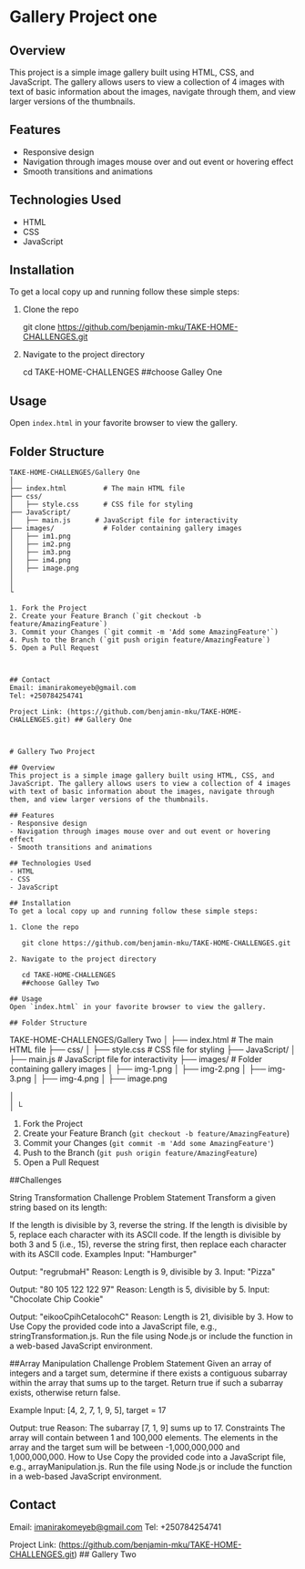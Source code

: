 # Gallery Project one

## Overview
This project is a simple image gallery built using HTML, CSS, and JavaScript. The gallery allows users to view a collection of 4 images with text of basic information about the images, navigate through them, and view larger versions of the thumbnails.

## Features
- Responsive design
- Navigation through images mouse over and out event or hovering effect
- Smooth transitions and animations

## Technologies Used
- HTML
- CSS
- JavaScript

## Installation
To get a local copy up and running follow these simple steps:

1. Clone the repo
   
   git clone https://github.com/benjamin-mku/TAKE-HOME-CHALLENGES.git
  
2. Navigate to the project directory
  
   cd TAKE-HOME-CHALLENGES
   ##choose Galley One

## Usage
Open `index.html` in your favorite browser to view the gallery.

## Folder Structure
```
TAKE-HOME-CHALLENGES/Gallery One
│
├── index.html         # The main HTML file
├── css/
│   ├── style.css      # CSS file for styling
├── JavaScript/
│   ├── main.js      # JavaScript file for interactivity
├── images/            # Folder containing gallery images
│   ├── im1.png
│   ├── im2.png
│   ├── im3.png
│   ├── im4.png
│   ├── image.png
│   
│
└

1. Fork the Project
2. Create your Feature Branch (`git checkout -b feature/AmazingFeature`)
3. Commit your Changes (`git commit -m 'Add some AmazingFeature'`)
4. Push to the Branch (`git push origin feature/AmazingFeature`)
5. Open a Pull Request



## Contact
Email: imanirakomeyeb@gmail.com
Tel: +250784254741

Project Link: (https://github.com/benjamin-mku/TAKE-HOME-CHALLENGES.git) ## Gallery One



# Gallery Two Project 

## Overview
This project is a simple image gallery built using HTML, CSS, and JavaScript. The gallery allows users to view a collection of 4 images with text of basic information about the images, navigate through them, and view larger versions of the thumbnails.

## Features
- Responsive design
- Navigation through images mouse over and out event or hovering effect
- Smooth transitions and animations

## Technologies Used
- HTML
- CSS
- JavaScript

## Installation
To get a local copy up and running follow these simple steps:

1. Clone the repo
   
   git clone https://github.com/benjamin-mku/TAKE-HOME-CHALLENGES.git
  
2. Navigate to the project directory
  
   cd TAKE-HOME-CHALLENGES
   ##choose Galley Two

## Usage
Open `index.html` in your favorite browser to view the gallery.

## Folder Structure
```
TAKE-HOME-CHALLENGES/Gallery Two
│
├── index.html         # The main HTML file
├── css/
│   ├── style.css      # CSS file for styling
├── JavaScript/
│   ├── main.js      # JavaScript file for interactivity
├── images/            # Folder containing gallery images
│   ├── img-1.png
│   ├── img-2.png
│   ├── img-3.png
│   ├── img-4.png
│   ├── image.png

│   
│
└

1. Fork the Project
2. Create your Feature Branch (`git checkout -b feature/AmazingFeature`)
3. Commit your Changes (`git commit -m 'Add some AmazingFeature'`)
4. Push to the Branch (`git push origin feature/AmazingFeature`)
5. Open a Pull Request

##Challenges


String Transformation Challenge
Problem Statement
Transform a given string based on its length:

If the length is divisible by 3, reverse the string.
If the length is divisible by 5, replace each character with its ASCII code.
If the length is divisible by both 3 and 5 (i.e., 15), reverse the string first, then replace each character with its ASCII code.
Examples
Input: "Hamburger"

Output: "regrubmaH"
Reason: Length is 9, divisible by 3.
Input: "Pizza"

Output: "80 105 122 122 97"
Reason: Length is 5, divisible by 5.
Input: "Chocolate Chip Cookie"

Output: "eikooCpihCetalocohC"
Reason: Length is 21, divisible by 3.
How to Use
Copy the provided code into a JavaScript file, e.g., stringTransformation.js.
Run the file using Node.js or include the function in a web-based JavaScript environment.




##Array Manipulation Challenge
Problem Statement
Given an array of integers and a target sum, determine if there exists a contiguous subarray within the array that sums up to the target. Return true if such a subarray exists, otherwise return false.

Example
Input: [4, 2, 7, 1, 9, 5], target = 17

Output: true
Reason: The subarray [7, 1, 9] sums up to 17.
Constraints
The array will contain between 1 and 100,000 elements.
The elements in the array and the target sum will be between -1,000,000,000 and 1,000,000,000.
How to Use
Copy the provided code into a JavaScript file, e.g., arrayManipulation.js.
Run the file using Node.js or include the function in a web-based JavaScript environment.




## Contact
Email: imanirakomeyeb@gmail.com
Tel: +250784254741

Project Link: (https://github.com/benjamin-mku/TAKE-HOME-CHALLENGES.git) ## Gallery Two




